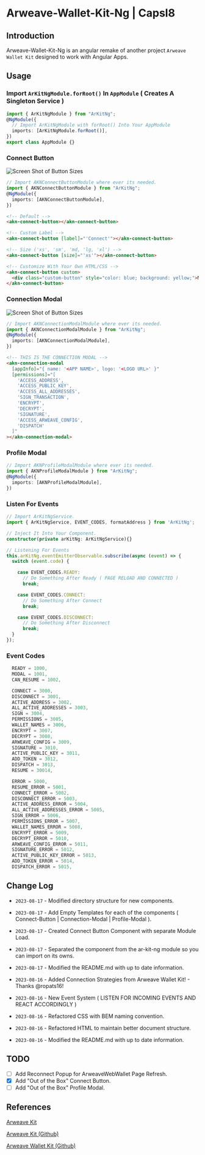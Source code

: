 # Arweave-Wallet-Kit-Ng | Capsl8

## Introduction

Arweave-Wallet-Kit-Ng is an angular remake of another project `Arweave Wallet Kit` designed to work with Angular Apps.

## Usage

### Import `ArKitNgModule.forRoot()` In `AppModule` ( Creates A Singleton Service )

```ts
import { ArKitNgModule } from "ArKitNg";
@NgModule({
  // Import ArKitNgModule with forRoot() Into Your AppModule
  imports: [ArKitNgModule.forRoot()],
})
export class AppModule {}
```

### Connect Button

![Screen Shot of Button Sizes](https://raw.githubusercontent.com/sspfinc/ArKitNg/main/images/ConnectButtons.png)

```ts
// Import AKNConnectButtonModule where ever its needed.
import { AKNConnectButtonModule } from "ArKitNg";
@NgModule({
  imports: [AKNConnectButtonModule],
})
```

```html
<!-- Default -->
<akn-connect-button></akn-connect-button>

<!-- Custom Label -->
<akn-connect-button [label]="'Connect'"></akn-connect-button>

<!-- Size ('xs', 'sm', 'md, 'lg, 'xl') -->
<akn-connect-button [size]="'xs'"></akn-connect-button>

<!-- Customize With Your Own HTML/CSS -->
<akn-connect-button custom>
  <div class="custom-button" style="color: blue; background: yellow;">My Custom Button</div>
</akn-connect-button>
```

### Connection Modal

![Screen Shot of Button Sizes](https://raw.githubusercontent.com/sspfinc/ArKitNg/main/images/ConnectionModal.png)

```ts
// Import AKNConnectionModalModule where ever its needed.
import { AKNConnectionModalModule } from "ArKitNg";
@NgModule({
  imports: [AKNConnectionModalModule],
})
```

```html
<!-- THIS IS THE CONNECTION MODAL -->
<akn-connection-modal
  [appInfo]="{ name: '<APP NAME>', logo: '<LOGO URL>' }"
  [permissions]="[
    'ACCESS_ADDRESS',
    'ACCESS_PUBLIC_KEY',
    'ACCESS_ALL_ADDRESSES',
    'SIGN_TRANSACTION',
    'ENCRYPT',
    'DECRYPT',
    'SIGNATURE',
    'ACCESS_ARWEAVE_CONFIG',
    'DISPATCH'
  ]"
></akn-connection-modal>
```

### Profile Modal

```ts
// Import AKNProfileModalModule where ever its needed.
import { AKNProfileModalModule } from "ArKitNg";
@NgModule({
  imports: [AKNProfileModalModule],
})
```

### Listen For Events

```ts
// Import ArKitNgService.
import { ArKitNgService, EVENT_CODES, formatAddress } from 'ArKitNg';

// Inject It Into Your Component.
constructor(private arKitNg: ArKitNgService){}

// Listening For Events
this.arKitNg.eventEmitterObservable.subscribe(async (event) => {
  switch (event.code) {

    case EVENT_CODES.READY:
      // Do Something After Ready ( PAGE RELOAD AND CONNECTED )
      break;

    case EVENT_CODES.CONNECT:
      // Do Something After Connect
      break;

    case EVENT_CODES.DISCONNECT:
      // Do Something After Disconnect
      break;
  }
});

```

### Event Codes

```ts
  READY = 1000,
  MODAL = 1001,
  CAN_RESUME = 1002,

  CONNECT = 3000,
  DISCONNECT = 3001,
  ACTIVE_ADDRESS = 3002,
  ALL_ACTIVE_ADDRESSES = 3003,
  SIGN = 3004,
  PERMISSIONS = 3005,
  WALLET_NAMES = 3006,
  ENCRYPT = 3007,
  DECRYPT = 3008,
  ARWEAVE_CONFIG = 3009,
  SIGNATURE = 3010,
  ACTIVE_PUBLIC_KEY = 3011,
  ADD_TOKEN = 3012,
  DISPATCH = 3013,
  RESUME = 30014,

  ERROR = 5000,
  RESUME_ERROR = 5001,
  CONNECT_ERROR = 5002,
  DISCONNECT_ERROR = 5003,
  ACTIVE_ADDRESS_ERROR = 5004,
  ALL_ACTIVE_ADDRESSES_ERROR = 5005,
  SIGN_ERROR = 5006,
  PERMISSIONS_ERROR = 5007,
  WALLET_NAMES_ERROR = 5008,
  ENCRYPT_ERROR = 5009,
  DECRYPT_ERROR = 5010,
  ARWEAVE_CONFIG_ERROR = 5011,
  SIGNATURE_ERROR = 5012,
  ACTIVE_PUBLIC_KEY_ERROR = 5013,
  ADD_TOKEN_ERROR = 5014,
  DISPATCH_ERROR = 5015,
```

## Change Log

- `2023-08-17` - Modified directory structure for new components.
- `2023-08-17` - Add Empty Templates for each of the components ( Connect-Button | Connection-Modal | Profile-Modal ).
- `2023-08-17` - Created Connect Button Component with separate Module Load.
- `2023-08-17` - Separated the component from the ar-kit-ng module so you can import on its owns.
- `2023-08-17` - Modified the README.md with up to date information.

- `2023-08-16` - Added Connection Strategies from Arweave Wallet Kit! - Thanks @ropats16!
- `2023-08-16` - New Event System ( LISTEN FOR INCOMING EVENTS AND REACT ACCORDINGLY )
- `2023-08-16` - Refactored CSS with BEM naming convention.
- `2023-08-16` - Refactored HTML to maintain better document structure.
- `2023-08-16` - Modified the README.md with up to date information.

## TODO

- [ ] Add Reconnect Popup for ArweaveWebWallet Page Refresh.
- [x] Add "Out of the Box" Connect Button.
- [ ] Add "Out of the Box" Profile Modal.

## References

[Arweave Kit](https://www.arweavekit.com/)

[Arweave Kit (Github)](https://github.com/labscommunity/arweavekit)

[Arweave Wallet Kit (Github)](https://github.com/labscommunity/arweave-wallet-kit)
